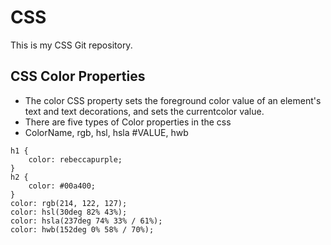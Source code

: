 # CSS
This is my CSS Git repository.

## CSS Color Properties
- The color CSS property sets the foreground color value of an element's text and text decorations, and sets the currentcolor value.
- There are five types of Color properties in the css
- ColorName, rgb, hsl, hsla #VALUE, hwb
```
h1 {
    color: rebeccapurple;
}
h2 {
    color: #00a400;
}
color: rgb(214, 122, 127);
color: hsl(30deg 82% 43%);
color: hsla(237deg 74% 33% / 61%);
color: hwb(152deg 0% 58% / 70%);
```
